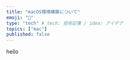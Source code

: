 ```yaml
---
title: "macOS環境構築について"
emoji: "📑"
type: "tech" # tech: 技術記事 / idea: アイデア
topics: ["mac"]
published: false
---
```


hello
